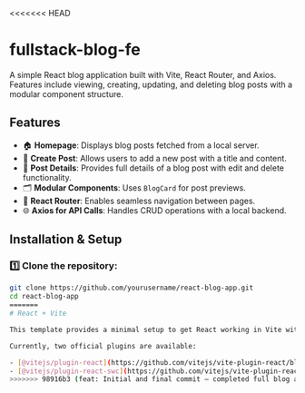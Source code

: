 <<<<<<< HEAD

# fullstack-blog-fe

A simple React blog application built with Vite, React Router, and Axios. Features include viewing, creating, updating, and deleting blog posts with a modular component structure.

## Features

- 🏠 **Homepage**: Displays blog posts fetched from a local server.
- 📝 **Create Post**: Allows users to add a new post with a title and content.
- 📰 **Post Details**: Provides full details of a blog post with edit and delete functionality.
- 🗂️ **Modular Components**: Uses `BlogCard` for post previews.
- 🔗 **React Router**: Enables seamless navigation between pages.
- 🌐 **Axios for API Calls**: Handles CRUD operations with a local backend.

## Installation & Setup

### 1️⃣ Clone the repository:

```sh
git clone https://github.com/yourusername/react-blog-app.git
cd react-blog-app
=======
# React + Vite

This template provides a minimal setup to get React working in Vite with HMR and some ESLint rules.

Currently, two official plugins are available:

- [@vitejs/plugin-react](https://github.com/vitejs/vite-plugin-react/blob/main/packages/plugin-react/README.md) uses [Babel](https://babeljs.io/) for Fast Refresh
- [@vitejs/plugin-react-swc](https://github.com/vitejs/vite-plugin-react-swc) uses [SWC](https://swc.rs/) for Fast Refresh
>>>>>>> 98916b3 (feat: Initial and final commit – completed full blog app)
```
